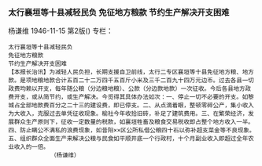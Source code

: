 ### 太行襄垣等十县减轻民负  免征地方粮款  节约生产解决开支困难
杨谦维
1946-11-15
第2版()
专栏：

    太行襄垣等十县减轻民负
    免征地方粮款
    节约生产解决开支困难
    【本报长治讯】为减轻人民负担，长期支援自卫前线，太行二专区襄垣等十县免征地方粮、地方款。是项地粮地款合计五百二十二万四千五百斤小米及三千二百九十四万元边币。过去各县一切政费均赖以开支，每年随公粮（分边粮地粮）、公款（分边款地款）一次征收。今后各县地方政费开支，或从简节约，或生产解决。今觅得其具体办法如次：一、停止一切不必要的开支。如黎城占全部地款费百分之二十三的建设费，即已停支。二、从点滴着眼，整顿零碎公产，集小收入为大收入，克服过去单凭征收现象。榆社今年收拾旧砖，补足了建筑费用。三、在繁荣经济，发展群众生产原则下，征收一定数量的税款，如襄垣牲畜及粮食交易税收即占整个地方收入一半。四、防止瞒公不满私的浪费现象，如昔阳××区公所私借公粮四十石以弥补超支菜金等不良现象。五、组织群众全面生产来解决公粮与民食如平顺井底一个行政村，十个月副业收入即超过全年农业收入的一倍。
                （杨谦维）
